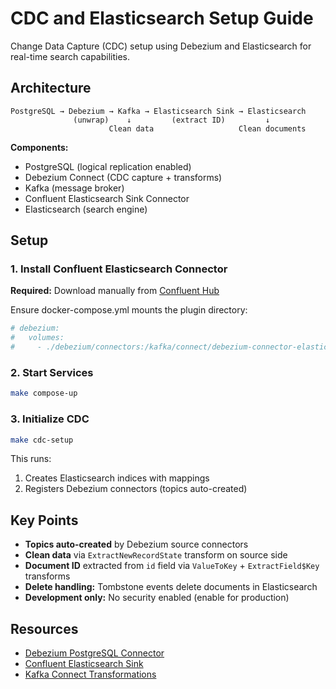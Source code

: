 # CDC and Elasticsearch Setup Guide

Change Data Capture (CDC) setup using Debezium and Elasticsearch for real-time search capabilities.

## Architecture

```
PostgreSQL → Debezium → Kafka → Elasticsearch Sink → Elasticsearch
              (unwrap)    ↓         (extract ID)         ↓
                      Clean data                   Clean documents
```

**Components:**
- PostgreSQL (logical replication enabled)
- Debezium Connect (CDC capture + transforms)
- Kafka (message broker)
- Confluent Elasticsearch Sink Connector
- Elasticsearch (search engine)

## Setup

### 1. Install Confluent Elasticsearch Connector

**Required:** Download manually from [Confluent Hub](https://www.confluent.io/hub/confluentinc/kafka-connect-elasticsearch)

Ensure docker-compose.yml mounts the plugin directory:
```yaml
# debezium:
#   volumes:
#     - ./debezium/connectors:/kafka/connect/debezium-connector-elasticsearch
```

### 2. Start Services

```bash
make compose-up
```

### 3. Initialize CDC

```bash
make cdc-setup
```

This runs:
1. Creates Elasticsearch indices with mappings
2. Registers Debezium connectors (topics auto-created)

## Key Points

- **Topics auto-created** by Debezium source connectors
- **Clean data** via `ExtractNewRecordState` transform on source side
- **Document ID** extracted from `id` field via `ValueToKey` + `ExtractField$Key` transforms
- **Delete handling:** Tombstone events delete documents in Elasticsearch
- **Development only:** No security enabled (enable for production)

## Resources

- [Debezium PostgreSQL Connector](https://debezium.io/documentation/reference/stable/connectors/postgresql.html)
- [Confluent Elasticsearch Sink](https://docs.confluent.io/kafka-connectors/elasticsearch/current/overview.html)
- [Kafka Connect Transformations](https://docs.confluent.io/platform/current/connect/transforms/overview.html)
